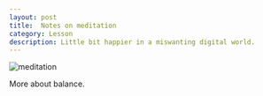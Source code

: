 ```yaml
---
layout: post
title:  Notes on meditation
category: Lesson 
description: Little bit happier in a miswanting digital world.
---
```


![meditation](https://images.unsplash.com/photo-1508672019048-805c876b67e2)

More about balance.